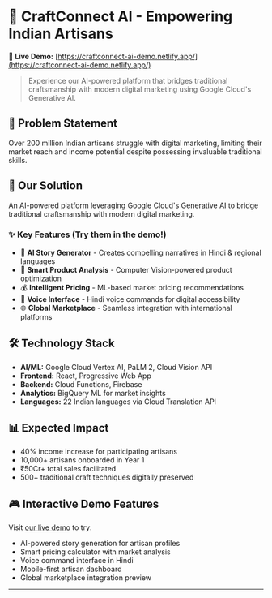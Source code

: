 # 🎨 CraftConnect AI - Empowering Indian Artisans

**🚀 Live Demo:** [https://craftconnect-ai-demo.netlify.app/](https://craftconnect-ai-demo.netlify.app/)

> Experience our AI-powered platform that bridges traditional craftsmanship with modern digital marketing using Google Cloud's Generative AI.

## 🎯 Problem Statement
Over 200 million Indian artisans struggle with digital marketing, limiting their market reach and income potential despite possessing invaluable traditional skills.

## 🚀 Our Solution
An AI-powered platform leveraging Google Cloud's Generative AI to bridge traditional craftsmanship with modern digital marketing.

### ✨ Key Features (Try them in the demo!)
- 🤖 **AI Story Generator** - Creates compelling narratives in Hindi & regional languages
- 📸 **Smart Product Analysis** - Computer Vision-powered product optimization  
- 💰 **Intelligent Pricing** - ML-based market pricing recommendations
- 🎤 **Voice Interface** - Hindi voice commands for digital accessibility
- 🌐 **Global Marketplace** - Seamless integration with international platforms

## 🛠️ Technology Stack
- **AI/ML:** Google Cloud Vertex AI, PaLM 2, Cloud Vision API
- **Frontend:** React, Progressive Web App
- **Backend:** Cloud Functions, Firebase
- **Analytics:** BigQuery ML for market insights
- **Languages:** 22 Indian languages via Cloud Translation API

## 📊 Expected Impact
- 40% income increase for participating artisans
- 10,000+ artisans onboarded in Year 1  
- ₹50Cr+ total sales facilitated
- 500+ traditional craft techniques digitally preserved

## 🎮 Interactive Demo Features
Visit [our live demo](https://craftconnect-ai-demo.netlify.app/) to try:
- AI-powered story generation for artisan profiles
- Smart pricing calculator with market analysis
- Voice command interface in Hindi
- Mobile-first artisan dashboard
- Global marketplace integration preview

---

